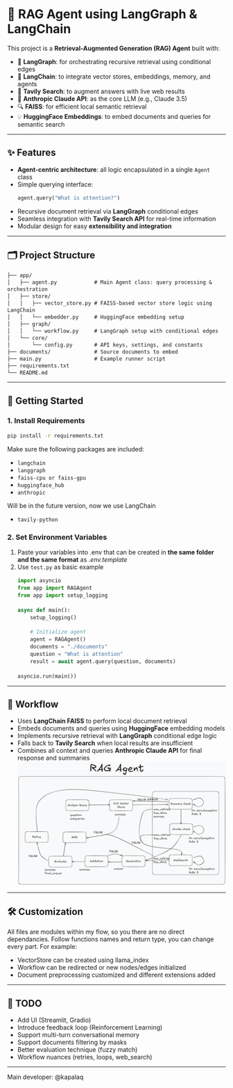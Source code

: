 # 🧠 RAG Agent using LangGraph & LangChain

This project is a **Retrieval-Augmented Generation (RAG) Agent** built with:

- 🔁 **LangGraph**: for orchestrating recursive retrieval using conditional edges  
- 🦜 **LangChain**: to integrate vector stores, embeddings, memory, and agents  
- 🧭 **Tavily Search**: to augment answers with live web results  
- 🤖 **Anthropic Claude API**: as the core LLM (e.g., Claude 3.5)  
- 🔍 **FAISS**: for efficient local semantic retrieval  
- 💡 **HuggingFace Embeddings**: to embed documents and queries for semantic search

---

## ✨ Features

- **Agent-centric architecture**: all logic encapsulated in a single `Agent` class
- Simple querying interface:  
    ```python
    agent.query("What is attention?")
    ```
- Recursive document retrieval via **LangGraph** conditional edges
- Seamless integration with **Tavily Search API** for real-time information
- Modular design for easy **extensibility and integration**

---

## 🗂️ Project Structure
```.
├── app/
│   ├── agent.py            # Main Agent class: query processing & orchestration
│   ├── store/
│   │   ├── vector_store.py # FAISS-based vector store logic using LangChain
│   │   └── embedder.py     # HuggingFace embedding setup
│   ├── graph/
│   │   └── workflow.py     # LangGraph setup with conditional edges
│   └── core/
│       └── config.py       # API keys, settings, and constants
├── documents/              # Source documents to embed
├── main.py                 # Example runner script
├── requirements.txt
└── README.md
```

---

## 🚀 Getting Started
### 1. Install Requirements
```bash
pip install -r requirements.txt
```
Make sure the following packages are included:
- ```langchain```
- ```langgraph```
- ```faiss-cpu or faiss-gpu```
- ```huggingface_hub```
- ```anthropic```

Will be in the future version, now we use LangChain
- ```tavily-python```

### 2. Set Environment Variables
1. Paste your variables into .env that can be created in **the same folder and the same format** as _.env.template_
2. Use ```test.py``` as basic example
    ```python
    import asyncio
    from app import RAGAgent
    from app import setup_logging
    
    async def main():
        setup_logging()
        
        # Initialize agent
        agent = RAGAgent()
        documents = "./documents"
        question = "What is attention"
        result = await agent.query(question, documents)
    
    asyncio.run(main())
    ```

---

## 🧠 Workflow

- Uses **LangChain FAISS** to perform local document retrieval
- Embeds documents and queries using **HuggingFace** embedding models
- Implements recursive retrieval with **LangGraph** conditional edge logic
- Falls back to **Tavily Search** when local results are insufficient
- Combines all context and queries **Anthropic Claude API** for final response and summaries
![img.png](graphics/img.png)

---

## 🛠️ Customization
All files are modules within my flow, so you there are no direct dependancies.
Follow functions names and return type, you can change every part.
For example:
- VectorStore can be created using llama_index
- Workflow can be redirected or new nodes/edges initialized
- Document preprocessing customized and different extensions added

---

## 📌 TODO
- Add UI (Streamlit, Gradio)
- Introduce feedback loop (Reinforcement Learning)
- Support multi-turn conversational memory
- Support documents filtering by masks
- Better evaluation technique (fuzzy match)
- Workflow nuances (retries, loops, web_search)

---

Main developer: @kapalaq